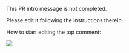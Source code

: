 This PR intro message is not completed.

Please edit it following the instructions therein.

How to start editing the top comment:

![](https://raw.githubusercontent.com/kottans/frontend-2022-homeworks/main/.github/pr-checklist/github-edit-top-comment-x.png)
